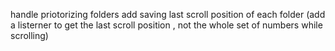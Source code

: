 handle priotorizing folders
add saving last scroll position of each folder (add a listerner to get the last scroll position , not the whole set of numbers while scrolling)
